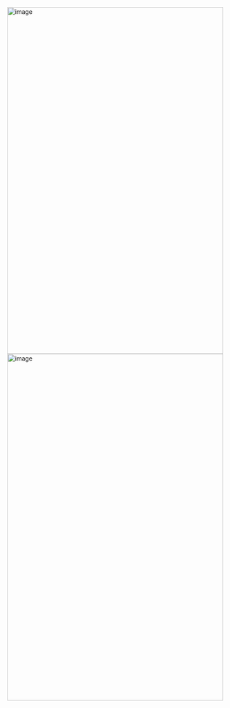 <img width="500   " height="800  " alt="image" src="https://github.com/user-attachments/assets/1611967f-8aa9-4b33-bf8a-f7a044b1f09f" />

<img width="500  " height="800  " alt="image" src="https://github.com/user-attachments/assets/6eb8cfec-069d-4685-bcc2-d8b2f31a7c87" />
